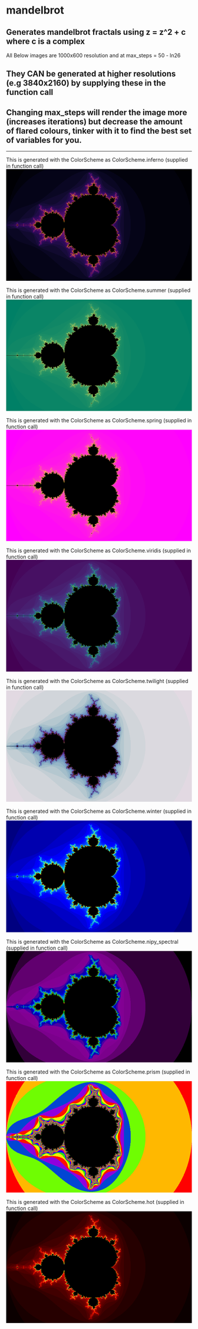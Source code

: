 # mandelbrot
Generates mandelbrot fractals using z = z^2 + c where c is a complex 
---
All Below images are 1000x600 resolution and at max_steps = 50 - ln26
## They CAN be generated at higher resolutions (e.g 3840x2160) by supplying these in the function call
## Changing max_steps will render the image more (increases iterations) but decrease the amount of flared colours, tinker with it to find the best set of variables for you.
---
This is generated with the ColorScheme as ColorScheme.inferno (supplied in function call)
![ColorScheme.inferno](https://raw.githubusercontent.com/EthanHoward/mandelbrot/master/img/1000x600/KjoSgm.bmp)

This is generated with the ColorScheme as ColorScheme.summer (supplied in function call)
![ColorScheme.summer](https://raw.githubusercontent.com/EthanHoward/mandelbrot/master/img/1000x600/njZLrZ.bmp)

This is generated with the ColorScheme as ColorScheme.spring (supplied in function call)
![ColorScheme.spring](https://raw.githubusercontent.com/EthanHoward/mandelbrot/master/img/1000x600/BmyTdc.bmp)

This is generated with the ColorScheme as ColorScheme.viridis (supplied in function call)
![ColorScheme.viridis](https://raw.githubusercontent.com/EthanHoward/mandelbrot/master/img/1000x600/VESy4a.bmp)

This is generated with the ColorScheme as ColorScheme.twilight (supplied in function call)
![ColorScheme.twilight](https://raw.githubusercontent.com/EthanHoward/mandelbrot/master/img/1000x600/9xiN6s.bmp)

This is generated with the ColorScheme as ColorScheme.winter (supplied in function call)
![ColorScheme.winter](https://raw.githubusercontent.com/EthanHoward/mandelbrot/master/img/1000x600/PDx16A.bmp)

This is generated with the ColorScheme as ColorScheme.nipy_spectral (supplied in function call)
![ColorScheme.nipy_spectral](https://raw.githubusercontent.com/EthanHoward/mandelbrot/master/img/1000x600/Yf6JJX.bmp)

This is generated with the ColorScheme as ColorScheme.prism (supplied in function call)
![ColorScheme.prism](https://raw.githubusercontent.com/EthanHoward/mandelbrot/master/img/1000x600/wKXyWq.bmp)

This is generated with the ColorScheme as ColorScheme.hot (supplied in function call)
![ColorScheme.hot](https://raw.githubusercontent.com/EthanHoward/mandelbrot/master/img/1000x600/rKhYB1.bmp)
